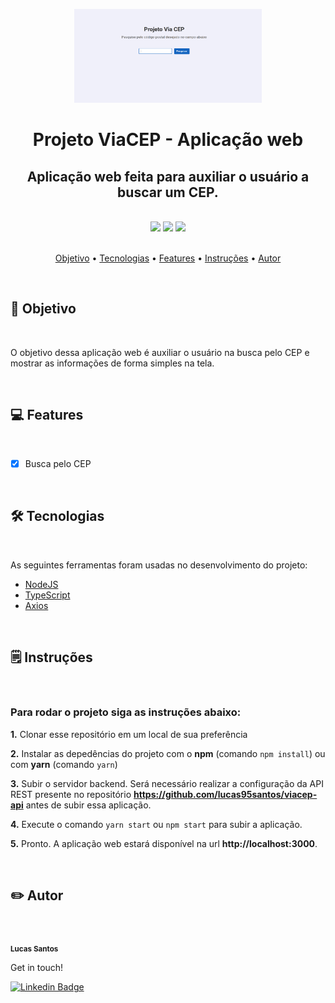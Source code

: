 <p align="center">
    <img src="./src/assets/tela.png" height="150" width="300" alt="Academic Control" />
</p>

<h1 align="center">Projeto ViaCEP - Aplicação web</h1>

<h2 align="center">
    Aplicação web feita para auxiliar o usuário a buscar um CEP.
</h2>

<br />

<div align="center">
    <img src="https://img.shields.io/github/issues/lucas95santos/viacep-web" />
    <img src="https://img.shields.io/github/forks/lucas95santos/viacep-web" />
    <img src="https://img.shields.io/github/stars/lucas95santos/viacep-web" />
</div>

<br />

<p align="center">
    <a href="#goal">Objetivo</a> •
    <a href="#technologies">Tecnologias</a> •
    <a href="#features">Features</a> •
    <a href="#features">Instruções</a> •
    <a href="#author">Autor</a>
</p>

<br />

<h2 id="goal">🎯️ Objetivo</h2>

<br />

<p>
    O objetivo dessa aplicação web é auxiliar o usuário na busca pelo CEP e mostrar as informações de forma simples na tela.
</p>

<br />

<h2 id="features">💻️ Features</h2>

<br />

- [x] Busca pelo CEP

<br />

<h2 id="technologies">🛠 Tecnologias</h2>

<br />

<p>As seguintes ferramentas foram usadas no desenvolvimento do projeto:</p>

- [NodeJS](https://pt-br.reactjs.org/)
- [TypeScript](https://www.typescriptlang.org/)
- [Axios](https://axios-http.com/docs/intro)

<br />

<h2 id="features">🗒️ Instruções</h2>

<br />

<h3>Para rodar o projeto siga as instruções abaixo:</h3>

**1.** Clonar esse repositório em um local de sua preferência

**2.** Instalar as depedências do projeto com o **npm** (comando `npm install`) ou com **yarn** (comando `yarn`)

**3.** Subir o servidor backend. Será necessário realizar a configuração da API REST presente no repositório **https://github.com/lucas95santos/viacep-api** antes de subir essa aplicação.

**4.** Execute o comando `yarn start` ou `npm start` para subir a aplicação.

**5.** Pronto. A aplicação web estará disponível na url **http://localhost:3000**.

<br />

<h2 id="author">✏️️ Autor</h2>

<br />

<a>
    <img style="border-radius: 50%;" src="https://avatars3.githubusercontent.com/u/39750617?s=400&u=ca61b4156710f08ee055ca45a072666166b55b39&v=4" width="100px;" alt=""/>
    <br />
    <sub><strong>Lucas Santos</strong></sub>
</a>

<br />

<p>Get in touch!</p>

[![Linkedin Badge](https://img.shields.io/badge/-Lucas-blue?style=flat-square&logo=Linkedin&logoColor=white&link=https://www.linkedin.com/in/lucas95santos/)](https://www.linkedin.com/in/lucas95santos/)
